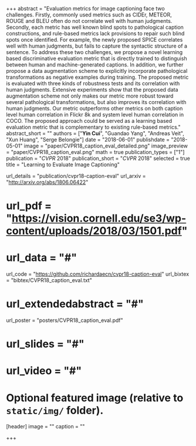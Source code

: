 +++
abstract = "Evaluation metrics for image captioning face two challenges. Firstly, commonly used metrics such as CIDEr, METEOR, ROUGE and BLEU often do not correlate well with human judgments. Secondly, each metric has well known blind spots to pathological caption constructions, and rule-based metrics lack provisions to repair such blind spots once identified. For example, the newly proposed SPICE correlates well with human judgments, but fails to capture the syntactic structure of a sentence. To address these two challenges, we propose a novel learning based discriminative evaluation metric that is directly trained to distinguish between human and machine-generated captions. In addition, we further propose a data augmentation scheme to explicitly incorporate pathological transformations as negative examples during training. The proposed metric is evaluated with three kinds of robustness tests and its correlation with human judgments. Extensive experiments show that the proposed data augmentation scheme not only makes our metric more robust toward several pathological transformations, but also improves its correlation with human judgments. Our metric outperforms other metrics on both caption level human correlation in Flickr 8k and system level human correlation in COCO. The proposed approach could be served as a learning based evaluation metric that is complementary to existing rule-based metrics."
abstract_short = ""
authors = ["**Yin Cui**", "Guandao Yang", "Andreas Veit", "Xun Huang", "Serge Belongie"]
date = "2018-06-01"
publishdate = "2018-05-01"
image = "paper/CVPR18_caption_eval_detailed.png"
image_preview = "paper/CVPR18_caption_eval.png"
math = true
publication_types = ["1"]
publication = "*CVPR* 2018"
publication_short = "*CVPR* 2018"
selected = true
title = "Learning to Evaluate Image Captioning"

url_details = "publication/cvpr18-caption-eval"
url_arxiv = "http://arxiv.org/abs/1806.06422"
# url_pdf = "https://vision.cornell.edu/se3/wp-content/uploads/2018/03/1501.pdf"
# url_data = "#"
url_code = "https://github.com/richardaecn/cvpr18-caption-eval"
url_bixtex = "bibtex/CVPR18_caption_eval.txt"
# url_extendedabstract = "#"
url_poster = "posters/CVPR18_caption_eval.pdf"
# url_slides = "#"
# url_video = "#"

# Optional featured image (relative to `static/img/` folder).
[header]
image = ""
caption = ""

+++
